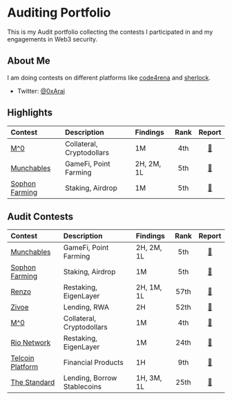 # Auditing Portfolio

This is my Audit portfolio collecting the contests I participated in and my engagements in Web3 security.

## About Me

I am doing contests on different platforms like [code4rena](https://code4rena.com/) and [sherlock](https://www.sherlock.xyz/).

- Twitter: [@0xAraj](https://twitter.com/0xAraj)

## Highlights

| Contest                                                           | Description               | Findings   | Rank |                         Report                         |
| :---------------------------------------------------------------- | :------------------------ | :--------- | :--: | :----------------------------------------------------: |
| [M^0](https://audits.sherlock.xyz/contests/124)                   | Collateral, Cryptodollars | 1M         | 4th  | [📄](https://audits.sherlock.xyz/contests/124/report)  |
| [Munchables](https://code4rena.com/audits/2024-05-munchables#top) | GameFi, Point Farming     | 2H, 2M, 1L | 5th  | [📄](https://code4rena.com/reports/2024-05-munchables) |
| [Sophon Farming](https://audits.sherlock.xyz/contests/376)        | Staking, Airdrop          | 1M         | 5th  | [📄](https://audits.sherlock.xyz/contests/376/report)  |

## Audit Contests

| Contest                                                                 | Description                 | Findings   | Rank |                                     Report                                     |
| :---------------------------------------------------------------------- | :-------------------------- | :--------- | :--: | :----------------------------------------------------------------------------: |
| [Munchables](https://code4rena.com/audits/2024-05-munchables#top)       | GameFi, Point Farming       | 2H, 2M, 1L | 5th  |             [📄](https://code4rena.com/reports/2024-05-munchables)             |
| [Sophon Farming](https://audits.sherlock.xyz/contests/376)              | Staking, Airdrop            | 1M         | 5th  |             [📄](https://audits.sherlock.xyz/contests/376/report)              |
| [Renzo](https://code4rena.com/audits/2024-04-renzo#top)                 | Restaking, EigenLayer       | 2H, 1M, 1L | 57th |               [📄](https://code4rena.com/reports/2024-04-renzo)                |
| [Zivoe](https://audits.sherlock.xyz/contests/280)                       | Lending, RWA                | 2H         | 52th |             [📄](https://audits.sherlock.xyz/contests/280/report)              |
| [M^0](https://audits.sherlock.xyz/contests/124)                         | Collateral, Cryptodollars   | 1M         | 4th  |             [📄](https://audits.sherlock.xyz/contests/124/report)              |
| [Rio Network](https://audits.sherlock.xyz/contests/176)                 | Restaking, EigenLayer       | 1M         | 24th |             [📄](https://audits.sherlock.xyz/contests/176/report)              |
| [Telcoin Platform](https://audits.sherlock.xyz/contests/156)            | Financial Products          | 1H         | 9th  |             [📄](https://audits.sherlock.xyz/contests/156/report)              |
| [The Standard](https://codehawks.cyfrin.io/c/clql6lvyu0001mnje1xpqcuvl) | Lending, Borrow Stablecoins | 1H, 3M, 1L | 25th | [📄](https://codehawks.cyfrin.io/c/clql6lvyu0001mnje1xpqcuvl/results?t=report) |
